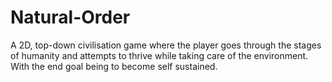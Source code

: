 # Natural-Order
A 2D, top-down civilisation game where the player goes through the stages of humanity and attempts to thrive while taking care of the environment. With the end goal being to become self sustained.
